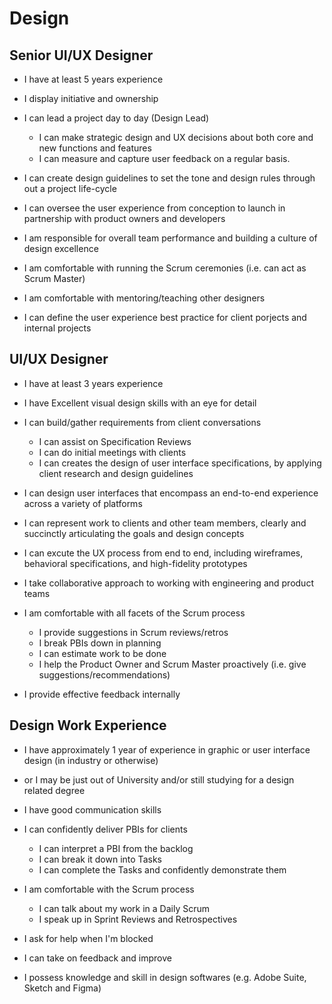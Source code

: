 # Design
 
## Senior UI/UX Designer
- I have at least 5 years experience
- I display initiative and ownership

- I can lead a project day to day (Design Lead)
    - I can make strategic design and UX decisions about both core and new functions and features
    - I can measure and capture user feedback on a regular basis.
- I can create design guidelines to set the tone and design rules through out a project life-cycle
- I can oversee the user experience from conception to launch in partnership with product owners and developers
- I am responsible for overall team performance and building a culture of design excellence
- I am comfortable with running the Scrum ceremonies (i.e. can act as Scrum Master)
- I am comfortable with mentoring/teaching other designers 
- I can define the user experience best practice for client porjects and internal projects


##  UI/UX Designer
- I have at least 3 years experience
- I have Excellent visual design skills with an eye for detail

- I can build/gather requirements from client conversations
    - I can assist on Specification Reviews
    - I can do initial meetings with clients
    - I can creates the design of user interface specifications, by applying client research and design guidelines
- I can design user interfaces that encompass an end-to-end experience across a variety of platforms
- I can represent work to clients and other team members, clearly and succinctly articulating the goals and design concepts
- I can excute the UX process from end to end, including wireframes, behavioral specifications, and high-fidelity prototypes
- I take collaborative approach to working with engineering and product teams
- I am comfortable with all facets of the Scrum process 
    - I provide suggestions in Scrum reviews/retros
    - I break PBIs down in planning
    - I can estimate work to be done
    - I help the Product Owner and Scrum Master proactively (i.e. give suggestions/recommendations)
- I provide effective feedback internally


## Design Work Experience
- I have approximately 1 year of experience in graphic or user interface design (in industry or otherwise)
- or I may be just out of University and/or still studying for a design related degree
- I have good communication skills

- I can confidently deliver PBIs for clients
    - I can interpret a PBI from the backlog
    - I can break it down into Tasks
    - I can complete the Tasks and confidently demonstrate them
- I am comfortable with the Scrum process 
    - I can talk about my work in a Daily Scrum
    - I speak up in Sprint Reviews and Retrospectives
- I ask for help when I'm blocked
- I can take on feedback and improve
- I possess knowledge and skill in design softwares (e.g. Adobe Suite, Sketch and Figma)
